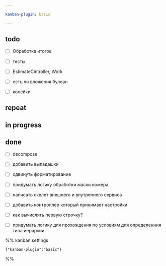 ```yaml
---

kanban-plugin: basic

---
```


## todo

- [ ] Обработка итогов
- [ ] тесты
- [ ] EstimateCintroller, Work
- [ ] есть ли вложения булеан
- [ ] копейки


## repeat



## in progress



## done

- [ ] decompose
- [ ] добавить выпадашки
- [ ] сдвинуть форматирование
- [ ] придумать логику обработки маски номера
- [ ] написать скелет внешнего и внутреннего сервиса
- [ ] добавить контроллер который принимает настройки
- [ ] как вычислять первую строчку?
- [ ] придумать логику для прохождения по условиям для определенния типа иерархии




%% kanban:settings
```
{"kanban-plugin":"basic"}
```
%%